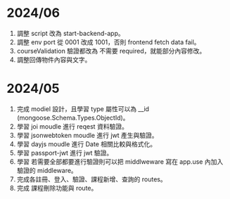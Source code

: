 # 2024/06

1. 調整 script 改為 start-backend-app。
2. 調整 env port 從 0001 改成 1001，否則 frontend fetch data fail。
3. courseValidation 驗證都改為 不需要 required，就能部分內容修改。
4. 調整回傳物件內容與文字。

# 2024/05

1. 完成 modiel 設計，且學習 type 屬性可以為 \_\_id (mongoose.Schema.Types.ObjectId)。
2. 學習 joi moudle 進行 reqest 資料驗證。
3. 學習 jsonwebtoken moudle 進行 jwt 產生與驗證。
4. 學習 dayjs moudle 進行 Date 相關比較與格式化。
5. 學習 passport-jwt 進行 jwt 驗證。
6. 學習 若需要全部都要進行驗證則可以把 middlweware 寫在 app.use 內加入驗證的 middleware。
7. 完成各註冊、登入、驗證、課程新增、查詢的 routes。
8. 完成 課程刪除功能與 route。
